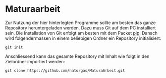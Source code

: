 # Maturaarbeit
Zur Nutzung der hier hinterlegten Programme sollte am besten das ganze Repository heruntergeladen werden. Dazu muss Git auf dem PC installiert sein. Die Installation von Git
erfolgt am besten mit dem Packet [pip](https://pip.pypa.io/en/stable/). Danach wird 
folgendermassen in einem beliebigen Ordner ein Repository initialisiert:
```
git init
```
Anschliessend kann das gesamte Repository mit Inhalt wie folgt in den Zielordner importiert werden:
```
git clone https://github.com/natorgas/MaturaArbeit.git
```
